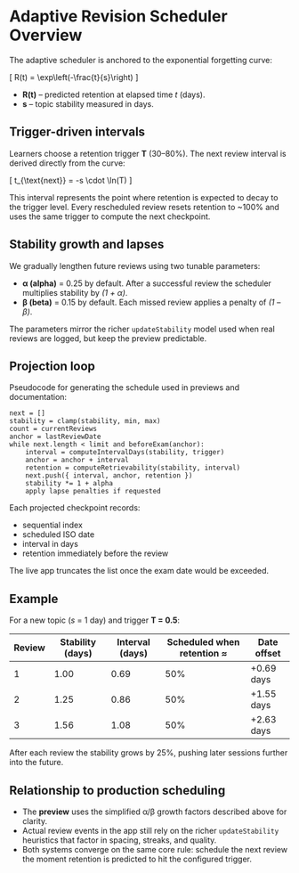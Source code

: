 # Adaptive Revision Scheduler Overview

The adaptive scheduler is anchored to the exponential forgetting curve:

\[ R(t) = \exp\left(-\frac{t}{s}\right) \]

- **R(t)** – predicted retention at elapsed time *t* (days).
- **s** – topic stability measured in days.

## Trigger-driven intervals

Learners choose a retention trigger **T** (30–80%). The next review interval is derived directly from the curve:

\[ t_{\text{next}} = -s \cdot \ln(T) \]

This interval represents the point where retention is expected to decay to the trigger level. Every rescheduled review resets retention to ~100% and uses the same trigger to compute the next checkpoint.

## Stability growth and lapses

We gradually lengthen future reviews using two tunable parameters:

- **α (alpha)** = 0.25 by default. After a successful review the scheduler multiplies stability by *(1 + α)*.
- **β (beta)** = 0.15 by default. Each missed review applies a penalty of *(1 – β)*.

The parameters mirror the richer `updateStability` model used when real reviews are logged, but keep the preview predictable.

## Projection loop

Pseudocode for generating the schedule used in previews and documentation:

```
next = []
stability = clamp(stability, min, max)
count = currentReviews
anchor = lastReviewDate
while next.length < limit and beforeExam(anchor):
    interval = computeIntervalDays(stability, trigger)
    anchor = anchor + interval
    retention = computeRetrievability(stability, interval)
    next.push({ interval, anchor, retention })
    stability *= 1 + alpha
    apply lapse penalties if requested
```

Each projected checkpoint records:

- sequential index
- scheduled ISO date
- interval in days
- retention immediately before the review

The live app truncates the list once the exam date would be exceeded.

## Example

For a new topic (*s* = 1 day) and trigger **T = 0.5**:

| Review | Stability (days) | Interval (days) | Scheduled when retention ≈ | Date offset |
| ------ | ---------------- | --------------- | -------------------------- | ----------- |
| 1      | 1.00             | 0.69            | 50%                         | +0.69 days  |
| 2      | 1.25             | 0.86            | 50%                         | +1.55 days  |
| 3      | 1.56             | 1.08            | 50%                         | +2.63 days  |

After each review the stability grows by 25%, pushing later sessions further into the future.

## Relationship to production scheduling

- The **preview** uses the simplified α/β growth factors described above for clarity.
- Actual review events in the app still rely on the richer `updateStability` heuristics that factor in spacing, streaks, and quality.
- Both systems converge on the same core rule: schedule the next review the moment retention is predicted to hit the configured trigger.
